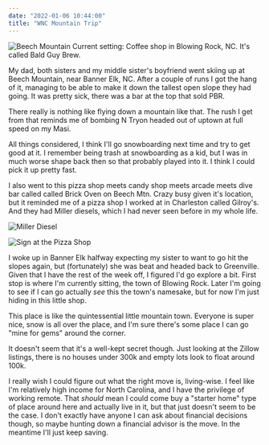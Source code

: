 ```yaml
---
date: "2022-01-06 10:44:00"
title: "WNC Mountain Trip"
---
```


![Beech Mountain](images/cover.png)
Current setting: Coffee shop in Blowing Rock, NC. It's called Bald Guy Brew.

My dad, both sisters and my middle sister's boyfriend went skiing up at Beech Mountain, near Banner Elk, NC. After a couple of runs I got the hang of it, managing to be able to make it down the tallest open slope they had going. It was pretty sick, there was a bar at the top that sold PBR. 

There really is nothing like flying down a mountain like that. The rush I get from that reminds me of bombing N Tryon headed out of uptown at full speed on my Masi. 

All things considered, I think I'll go snowboarding next time and try to get good at it. I remember being trash at snowboarding as a kid, but I was in much worse shape back then so that probably played into it. I think I could pick it up pretty fast.

I also went to this pizza shop meets candy shop meets arcade meets dive bar called called Brick Oven on Beech Mtn. Crazy busy given it's location, but it reminded me of a pizza shop I worked at in Charleston called Gilroy's. And they had Miller diesels, which I had never seen before in my whole life.  

![Miller Diesel](images/miller.png)

![Sign at the Pizza Shop](images/pizzasign.png)

I woke up in Banner Elk halfway expecting my sister to want to go hit the slopes again, but (fortunately) she was beat and headed back to Greenville. Given that I have the rest of the week off, I figured I'd go explore a bit. First stop is where I'm currently sitting, the town of Blowing Rock. Later I'm going to see if I can go actually _see_ this the town's namesake, but for now I'm just hiding in this little shop.

This place is like the quintessential little mountain town. Everyone is super nice, snow is all over the place, and I'm sure there's some place I can go "mine for gems" around the corner. 

It doesn't seem that it's a well-kept secret though. Just looking at the Zillow listings, there is no houses under 300k and empty lots look to float around 100k.

I really wish I could figure out what the right move is, living-wise. I feel like I'm relatively high income for North Carolina, and I have the privilege of working remote. That _should_ mean I could come buy a "starter home" type of place around here and actually live in it, but that just doesn't seem to be the case. I don't exactly have anyone I can ask about financial decisions though, so maybe hunting down a financial advisor is the move. In the meantime I'll just keep saving. 